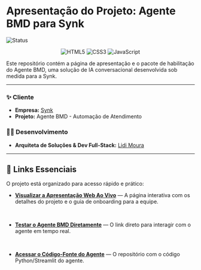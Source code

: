 # Apresentação do Projeto: Agente BMD para Synk

![Status](https://img.shields.io/badge/status-conclu%C3%ADdo-brightgreen?style=for-the-badge)

<p align="center">
  <img src="https://img.shields.io/badge/HTML5-E34F26?style=for-the-badge&logo=html5&logoColor=white" alt="HTML5">
  <img src="https://img.shields.io/badge/CSS3-1572B6?style=for-the-badge&logo=css3&logoColor=white" alt="CSS3">
  <img src="https://img.shields.io/badge/JavaScript-F7DF1E?style=for-the-badge&logo=javascript&logoColor=black" alt="JavaScript">
</p>

Este repositório contém a página de apresentação e o pacote de habilitação do Agente BMD, uma solução de IA conversacional desenvolvida sob medida para a Synk.

---

### ✨ **Cliente**
* **Empresa:** [Synk](https://github.com/SYNK-AI) 
* **Projeto:** Agente BMD - Automação de Atendimento

### 👩‍💻 **Desenvolvimento**
* **Arquiteta de Soluções & Dev Full-Stack:** [Lidi Moura](https://www.linkedin.com/in/lidimoura/)

---

## 🚀 Links Essenciais

O projeto está organizado para acesso rápido e prático:

* **[Visualizar a Apresentação Web Ao Vivo](https://SEU-LINK-MAGICO-AQUI)** — A página interativa com os detalhes do projeto e o guia de onboarding para a equipe.
<br>

* **[Testar o Agente BMD Diretamente](https://SEU-LINK-DE-TESTE-DO-AGENTE-AQUI)** — O link direto para interagir com o agente em tempo real.
<br>

* **[Acessar o Código-Fonte do Agente](https://github.com/lidimoura/agente-bmd)** — O repositório com o código Python/Streamlit do agente.
